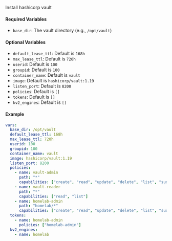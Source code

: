 Install hashicorp vault

#### Required Variables
- `base_dir`: The vault directory (e.g., `/opt/vault`)

#### Optional Variables
- `default_lease_ttl`: Default is `168h`
- `max_lease_ttl`: Default is `720h`
- `userid`: Default is `100`
- `groupid`: Default is `100`
- `container_name`: Default is `vault`
- `image`: Default is `hashicorp/vault:1.19`
- `listen_port`: Default is `8200`
- `policies`: Default is `[]`
- `tokens`: Default is `[]`
- `kv2_engines`: Default is `[]`
  
#### Example
```yaml
vars:
  base_dir: /opt/vault
  default_lease_ttl: 168h
  max_lease_ttl: 720h
  userid: 100
  groupid: 100
  container_name: vault
  image: hashicorp/vault:1.19
  listen_port: 8200
  policies:
    - name: vault-admin
      path: "*"
      capabilities: ["create", "read", "update", "delete", "list", "sudo"]
    - name: vault-reader
      path: "*"
      capabilities: ["read", "list"]
    - name: homelab-admin
      path: "homelab/*"
      capabilities: ["create", "read", "update", "delete", "list", "sudo"]
  tokens:
    - name: homelab-admin
      policies: ["homelab-admin"]
  kv2_engines:
    - name: homelab
```
